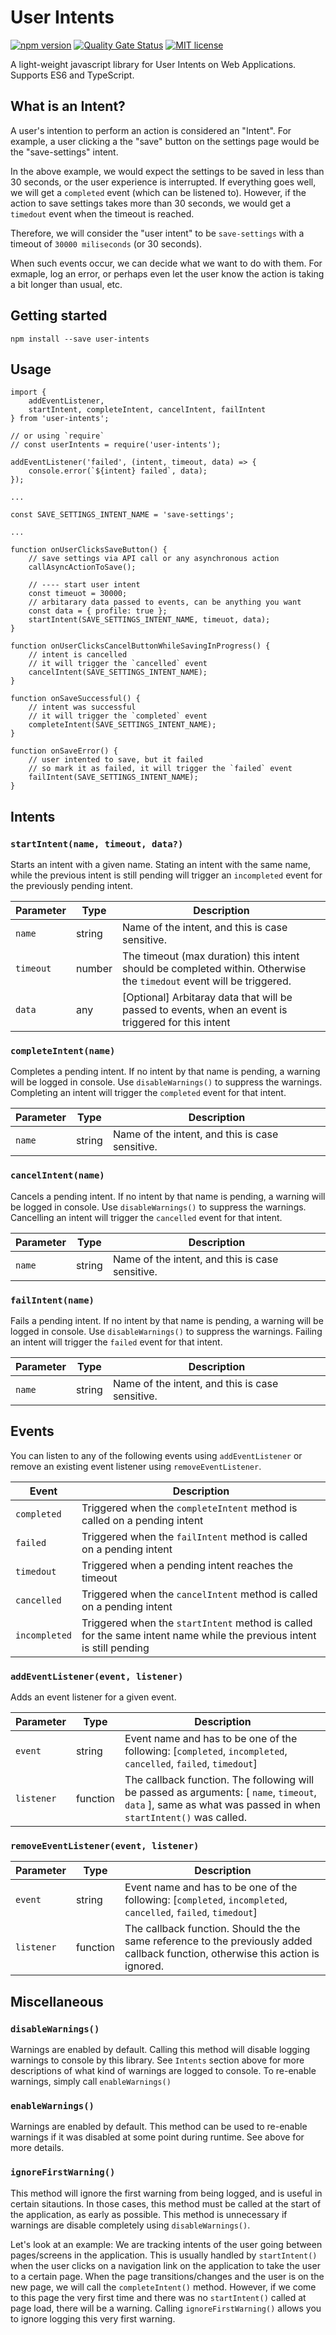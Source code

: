 # User Intents

[![npm version](https://badge.fury.io/js/user-intents.svg)](https://badge.fury.io/js/user-intents) [![Quality Gate Status](https://sonarcloud.io/api/project_badges/measure?project=pureartisan_user-intents&metric=alert_status)](https://sonarcloud.io/dashboard?id=pureartisan_user-intents) [![MIT license](https://img.shields.io/badge/License-MIT-blue.svg)](https://lbesson.mit-license.org/)

A light-weight javascript library for User Intents on Web Applications. Supports ES6 and TypeScript.

## What is an Intent?

A user's intention to perform an action is considered an "Intent". For example, a user clicking a the "save" button on the settings page would be the "save-settings" intent.

In the above example, we would expect the settings to be saved in less than 30 seconds, or the user experience is interrupted. If everything goes well, we will get a `completed` event (which can be listened to). However, if the action to save settings takes more than 30 seconds, we would get a `timedout` event when the timeout is reached.

Therefore, we will consider the "user intent" to be `save-settings` with a timeout of `30000 miliseconds` (or 30 seconds).

When such events occur, we can decide what we want to do with them. For exmaple, log an error, or perhaps even let the user know the action is taking a bit longer than usual, etc.

## Getting started

```
npm install --save user-intents
```

## Usage

```
import {
    addEventListener,
    startIntent, completeIntent, cancelIntent, failIntent
} from 'user-intents';

// or using `require`
// const userIntents = require('user-intents');

addEventListener('failed', (intent, timeout, data) => {
    console.error(`${intent} failed`, data);
});

...

const SAVE_SETTINGS_INTENT_NAME = 'save-settings';

...

function onUserClicksSaveButton() {
    // save settings via API call or any asynchronous action
    callAsyncActionToSave();

    // ---- start user intent
    const timeuot = 30000;
    // arbitarary data passed to events, can be anything you want
    const data = { profile: true };
    startIntent(SAVE_SETTINGS_INTENT_NAME, timeuot, data);
}

function onUserClicksCancelButtonWhileSavingInProgress() {
    // intent is cancelled
    // it will trigger the `cancelled` event
    cancelIntent(SAVE_SETTINGS_INTENT_NAME);
}

function onSaveSuccessful() {
    // intent was successful
    // it will trigger the `completed` event
    completeIntent(SAVE_SETTINGS_INTENT_NAME);
}

function onSaveError() {
    // user intented to save, but it failed
    // so mark it as failed, it will trigger the `failed` event
    failIntent(SAVE_SETTINGS_INTENT_NAME);
}

```

## Intents

### `startIntent(name, timeout, data?)`

Starts an intent with a given name. Stating an intent with the same name, while the previous intent is still pending will trigger an `incompleted` event for the previously pending intent.

| Parameter | Type | Description |
|-----------|--------|----------------------------------------------------------------------------------------------------------------------|
| `name` | string | Name of the intent, and this is case sensitive. |
| `timeout` | number | The timeout (max duration) this intent should be completed within. Otherwise the `timedout` event will be triggered. |
| `data` | any | [Optional] Arbitaray data that will be passed to events, when an event is triggered for this intent |

### `completeIntent(name)`

Completes a pending intent. If no intent by that name is pending, a warning will be logged in console. Use `disableWarnings()` to suppress the warnings. Completing an intent will trigger the `completed` event for that intent.

| Parameter | Type | Description |
|-----------|--------|----------------------------------------------------------------------------------------------------------------------|
| `name` | string | Name of the intent, and this is case sensitive. |

### `cancelIntent(name)`

Cancels a pending intent. If no intent by that name is pending, a warning will be logged in console. Use `disableWarnings()` to suppress the warnings. Cancelling an intent will trigger the `cancelled` event for that intent.

| Parameter | Type | Description |
|-----------|--------|----------------------------------------------------------------------------------------------------------------------|
| `name` | string | Name of the intent, and this is case sensitive. |

### `failIntent(name)`

Fails a pending intent. If no intent by that name is pending, a warning will be logged in console. Use `disableWarnings()` to suppress the warnings. Failing an intent will trigger the `failed` event for that intent.

| Parameter | Type | Description |
|-----------|--------|----------------------------------------------------------------------------------------------------------------------|
| `name` | string | Name of the intent, and this is case sensitive. |


## Events

You can listen to any of the following events using `addEventListener` or remove an existing event listener using `removeEventListener`.

| Event         | Description |
|---------------|-------------|
| `completed`   | Triggered when the `completeIntent` method is called on a pending intent |
| `failed`      | Triggered when the `failIntent` method is called on a pending intent |
| `timedout`    | Triggered when a pending intent reaches the timeout |
| `cancelled`   | Triggered when the `cancelIntent` method is called on a pending intent |
| `incompleted` | Triggered when the `startIntent` method is called for the same intent name while the previous intent is still pending |

### `addEventListener(event, listener)`

Adds an event listener for a given event.

| Parameter | Type | Description |
|------------|----------|--------------------------------------------------------------------------------------------------------------------------------------------------------------|
| `event` | string | Event name and has to be one of the following: [`completed`, `incompleted`, `cancelled`, `failed`, `timedout`] |
| `listener` | function | The callback function. The following will be passed as arguments: [ `name`, `timeout`, `data` ], same as what was passed in when `startIntent()` was called. |


### `removeEventListener(event, listener)`

| Parameter | Type | Description |
|------------|----------|--------------------------------------------------------------------------------------------------------------------------------------------------------------|
| `event` | string | Event name and has to be one of the following: [`completed`, `incompleted`, `cancelled`, `failed`, `timedout`] |
| `listener` | function | The callback function. Should the the same reference to the previously added callback function, otherwise this action is ignored. |

## Miscellaneous

### `disableWarnings()`

Warnings are enabled by default. Calling this method will disable logging warnings to console by this library. See `Intents` section above for more descriptions of what kind of warnings are logged to console. To re-enable warnings, simply call `enableWarnings()`

### `enableWarnings()`

Warnings are enabled by default. This method can be used to re-enable warnings if it was disabled at some point during runtime. See above for more details.

### `ignoreFirstWarning()`

This method will ignore the first warning from being logged, and is useful in certain sitautions. In those cases, this method must be called at the start of the application, as early as possible. This method is unnecessary if warnings are disable completely using `disableWarnings()`.

Let's look at an example:
We are tracking intents of the user going between pages/screens in the application. This is usually handled by `startIntent()` when the user clicks on a navigation link on the application to take the user to a certain page. When the page transitions/changes and the user is on the new page, we will call the `completeIntent()` method. However, if we come to this page the very first time and there was no `startIntent()` called at page load, there will be a warning. Calling `ignoreFirstWarning()` allows you to ignore logging this very first warning.
